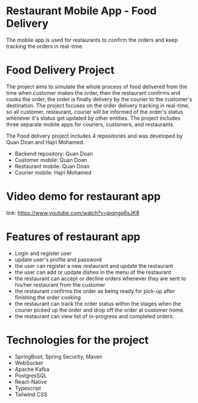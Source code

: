 # Restaurant Mobile App - Food Delivery
The mobile app is used for restaurants to confirm the orders and keep tracking the orders in real-time.

# Food Delivery Project
The project aims to simulate the whole process of food delivered from the time when customer makes the order, then the restaurant confirms and cooks the order, the order is finally delivery by the courier to the customer's destination. The project focuses on the order delivery tracking in real-time, so all customer, restaurant, courier will be informed of the order's status whenever it's status get updated by other entities. The project includes three separate mobile apps for couriers, customers, and restaurants.  

The Food delivery project includes 4 repositories and was developed by Quan Doan and Hajri Mohamed.
- Backend repository: Quan Doan
- Customer mobile: Quan Doan 
- Restaurant mobile: Quan Doan
- Courier mobile: Hajri Mohamed

# Video demo for restaurant app
link: https://www.youtube.com/watch?v=jpqngq6sJK8

# Features of restaurant app
- Login and register user
- update user's profile and password
- the user can register a new restaurant and update the restaurant
- the user can add or update dishes in the menu of the restaurant
- the restaurant can accept or decline orders whenever they are sent to his/her restaurant from the customer
- the restaurant confirms the order as being ready for pick-up after finishing the order cooking
- the restaurant can track the order status within the stages when the courier picked up the order and drop off the order at customer home.
- the restaurant can view list of in-progress and completed orders.

# Technologies for the project
- SpringBoot, Spring Security, Maven
- WebSocket
- Apache Kafka
- PostgresSQL
- React-Native
- Typescript
- Tailwind CSS
